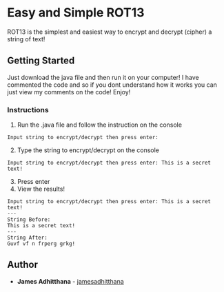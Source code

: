 # Easy and Simple ROT13
ROT13 is the simplest and easiest way to encrypt and decrypt (cipher) a string of text!


## Getting Started

Just download the java file and then run it on your computer! I have commented the code and so if you dont understand how it works you can just view my comments on the code! Enjoy!


### Instructions

1. Run the .java file and follow the instruction on the console
```
Input string to encrypt/decrypt then press enter: 
```
2. Type the string to encrypt/decrypt on the console
```
Input string to encrypt/decrypt then press enter: This is a secret text!
```
3. Press enter
4. View the results!
```
Input string to encrypt/decrypt then press enter: This is a secret text!
---
String Before:
This is a secret text!
---
String After:
Guvf vf n frperg grkg!

```

## Author

* **James Adhitthana** - [jamesadhitthana](https://github.com/jamesadhitthana)
